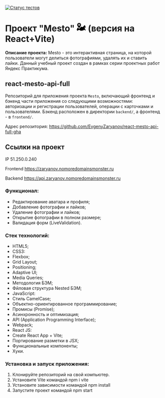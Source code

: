 [![Статус тестов](../../actions/workflows/tests.yml/badge.svg)](../../actions/workflows/tests.yml)

# Проект "Mesto" <img src="frontend/src/images/site-icon.png" width="30px" height="30px"/> (версия на React+Vite)

__Описание проекта:__
Mesto - это интерактивная страница, на которой пользователи могут делиться фотографиями, удалять их и ставить лайки. Данный учебный проект создан в рамках серии проектных работ Яндекс Практикума.

## react-mesto-api-full

Репозиторий для приложения проекта `Mesto`, включающий фронтенд и бэкенд части приложения со следующими возможностями: авторизации и регистрации пользователей, операции с карточками и пользователями. Бэкенд расположен в директории `backend/`, а фронтенд - в `frontend/`.

Адрес репозитория: https://github.com/EvgenyZaryanov/react-mesto-api-full-gha

## Ссылки на проект

IP 51.250.0.240

Frontend https://zaryanov.nomoredomainsmonster.ru

Backend https://api.zaryanov.nomoredomainsmonster.ru

### Функционал:
- Редактирование аватара и профиля;
- Добавление фотографии и лайков;
- Удаление фотографии и лайков;
- Открытие фотографии в полном размере;
- Валидация форм (LiveValidation).
  
### Стек технологий:
- HTML5;
- CSS3:
- Flexbox;
- Grid Layout;
- Positioning;
- Adaptive UI;
- Media Queries;
- Методология БЭМ;
- Фйловая структура Nested БЭМ;
- JavaScript:
- Стиль CamelCase;
- Объектно-ориентированное программирование;
- Промисы (Promise);
- Асинхронность и оптимизация;
- API (Application Programming Interface);
- Webpack;
- React JS:
- Create React App + Vite;
- Портирование разметки в JSX;
- Функциональные компоненты;
- Хуки.

### Установка и запуск приложения:
1. Клонируйте репозиторий на свой компьютер.
2. Установите Vite командой npm i vite
3. Установите зависимости командой npm install
4. Запустите проект командой npm start

